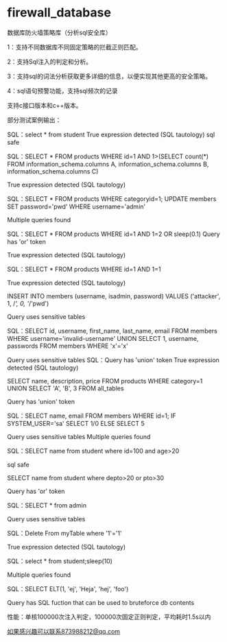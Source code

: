 # firewall_database
数据库防火墙策略库（分析sql安全库）

1：支持不同数据库不同固定策略的拦截正则匹配。

2：支持Sql注入的判定和分析。

3：支持sql的词法分析获取更多详细的信息，以便实现其他更高的安全策略。

4：sql语句预警功能，支持sql频次的记录

支持c接口版本和c++版本。

部分测试案例输出：

SQL：select * from student
True expression detected (SQL tautology)
sql safe

SQL：SELECT * FROM products WHERE id=1 AND 1>(SELECT count(*) FROM information_schema.columns A, information_schema.columns B, information_schema.columns C)

True expression detected (SQL tautology)

SQL：SELECT * FROM products WHERE categoryid=1; UPDATE members SET password='pwd' WHERE username='admin'

Multiple queries found

SQL：SELECT * FROM products WHERE id=1 AND 1=2 OR sleep(0.1)
Query has 'or' token

True expression detected (SQL tautology)

SQL：SELECT * FROM products WHERE id=1 AND 1=1

True expression detected (SQL tautology)

INSERT INTO members (username, isadmin, password) VALUES ('attacker', 1, /*', 0, '*/'pwd')

Query uses sensitive tables

SQL：SELECT id, username, first_name, last_name, email FROM members WHERE username='invalid-username' UNION SELECT 1, username, passwords FROM members WHERE 'x'='x'

Query uses sensitive tables
SQL：Query has 'union' token
True expression detected (SQL tautology)

SELECT name, description, price FROM products WHERE category=1 UNION SELECT 'A', 'B', 3 FROM all_tables

Query has 'union' token

SQL：SELECT name, email FROM members WHERE id=1; IF SYSTEM_USER='sa' SELECT 1/0 ELSE SELECT 5

Query uses sensitive tables
Multiple queries found

SQL：SELECT name from student where id=100 and age>20

sql safe

SELECT name from student where depto>20 or pto>30

Query has 'or' token

SQL：SELECT * from admin

Query uses sensitive tables

SQL：Delete From myTable where '1'='1'

True expression detected (SQL tautology)

SQL：select * from student;sleep(10)

Multiple queries found

SQL：SELECT ELT(1, 'ej', 'Heja', 'hej', 'foo')
 
Query has SQL fuction that can be used to bruteforce db contents

性能：单核100000次注入判定，100000次固定正则判定，平均耗时1.5s以内

如果感兴趣可以联系873988212@qq.com
